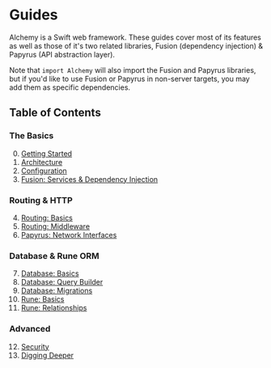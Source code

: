 # Guides
Alchemy is a Swift web framework. These guides cover most of its features as well as those of it's two related libraries, Fusion (dependency injection) & Papyrus (API abstraction layer).

Note that `import Alchemy` will also import the Fusion and Papyrus libraries, but if you'd like to use Fusion or Papyrus in non-server targets, you may add them as specific dependencies.

## Table of Contents

### The Basics
0. [Getting Started](0_GettingStarted.md)
1. [Architecture](1a_Architecture.md)
2. [Configuration](1b_Configuration.md)
3. [Fusion: Services & Dependency Injection](2_Fusion.md)

### Routing & HTTP
4. [Routing: Basics](3a_RoutingBasics.md)
5. [Routing: Middleware](3b_RoutingMiddleware.md)
6. [Papyrus: Network Interfaces](4_Papyrus.md)

### Database & Rune ORM
7. [Database: Basics](5a_DatabaseBasics.md)
8. [Database: Query Builder](5b_DatabaseQueryBuilder.md)
9. [Database: Migrations](5c_DatabaseMigrations.md)
10. [Rune: Basics](6a_RuneBasics.md)
11. [Rune: Relationships](6b_RuneRelationships.md)

### Advanced
12. [Security](7_Security.md)
13. [Digging Deeper](8_DiggingDeeper.md)


